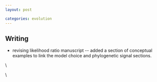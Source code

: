 ```yaml
---
layout: post

categories: evolution
---
```






 





Writing
-------

-   revising likelihood ratio manuscript -- added a section of
    conceptual examples to link the model choice and phylogenetic signal
    sections.

\

\

